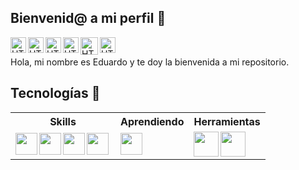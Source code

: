 <!--- 
[<img alt="HTML5" width="530px" height="200px" src="https://user-images.githubusercontent.com/123834433/222941816-31e7e59a-f9e4-47e1-b1d6-8453d802fab9.jpg" />](https://www.github.com/eduummpy/)
-->

## Bienvenid@ a mi perfil 👋 

[<img align="left" alt="HTML5" width="25px" src="https://user-images.githubusercontent.com/123834433/221331314-6432bdbb-0f0a-4bef-a5b1-40bdd9dcaf7d.png" />](https://www.linkedin.com/in/eduummpy/)

[<img align="left" alt="HTML5" width="25px" src="https://user-images.githubusercontent.com/123834433/221331309-3df61c1c-6cad-41eb-a34c-3f6dfc86e7d9.png" />](https://www.facebook.com/eduummpy/)

[<img align="left" alt="HTML5" width="25px" src="https://user-images.githubusercontent.com/123834433/221331311-2d4625b5-65a2-4aaa-aab7-86a86a311884.png" />](https://www.instagram.com/eduummpy/)

[<img align="left" alt="HTML5" width="25px" src="https://user-images.githubusercontent.com/123834433/221331315-ccb8d8b0-f807-44a2-aaf7-d0fd17d3b483.png" />](https://www.tiktok.com/@eduummpy/)

[<img align="left" alt="HTML5" width="28px" src="https://user-images.githubusercontent.com/123834433/222941718-0b4a31da-ae3b-4588-8623-da16d38eb7dd.png" />](https://twitter.com/eduummpy/)

[<img align="left" alt="HTML5" width="25px" src="https://user-images.githubusercontent.com/123834433/221431947-8b17c1f4-242d-4f60-ae94-2deb69c34594.png" />](https://www.youtube.com/@eduummpy)
<br/>

Hola, mi nombre es Eduardo y te doy la bienvenida a mi repositorio.

## Tecnologías 🚀

<table>
  <tr>
    <th> Skills </th>
    <th> Aprendiendo </th>
    <th> Herramientas </th>
  </tr>
  <tr>
    <td>
      <a href="https://www.python.org/">
        <img align="left" width="35px" src="https://user-images.githubusercontent.com/123834433/221429610-fe38f003-d198-4f45-8b6a-4f6980874d28.png"/>
      </a>
      <a href="https://www.javascript.com/">
        <img align="left" width="35px" src="https://user-images.githubusercontent.com/123834433/223736007-e9907a72-da64-4f6d-8bc4-8fc9b35bbc7f.png"/>
      </a>
      <a href="https://developer.mozilla.org/es/docs/Web/HTML">
        <img align="left" width="35px" src="https://user-images.githubusercontent.com/123834433/221429608-1fdba7a9-82b4-4477-b47e-690d5a6f435a.png"/>
      </a>
       <a href="https://mariadb.org/">
         <img align="left" width="35px" src="https://user-images.githubusercontent.com/123834433/223744307-178bbb0c-395d-4226-ad97-76e4b413c296.png"/>
      </a>
    </td>
    <td>
      <a href="https://www.gnu.org/software/bash/">
        <img align="left" width="35px" src="https://user-images.githubusercontent.com/123834433/222033916-675ddea9-aa17-4f18-97a3-1caeb86362b7.png"/>
      </a>
    </td>
    <td>
       <a href="https://www.microsoft.com/es-es/windows?r=1">
        <img align="left" width="40px" src="https://user-images.githubusercontent.com/123834433/222920012-8939c0c3-7121-45cf-ae7e-e10e39f77955.png"/>
      </a>
      <a href="https://www.kali.org/">
        <img align="left" width="40px" src="https://user-images.githubusercontent.com/123834433/222919712-8dd02b5a-f7b0-4d8c-b187-917da734aec6.png"/>
      </a>
    </td>
  </tr>
</table>
